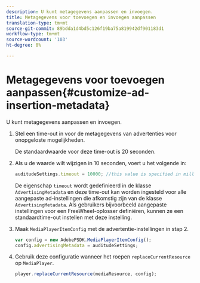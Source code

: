 ```yaml
---
description: U kunt metagegevens aanpassen en invoegen.
title: Metagegevens voor toevoegen en invoegen aanpassen
translation-type: tm+mt
source-git-commit: 89bdda1d4bd5c126f19ba75a819942df901183d1
workflow-type: tm+mt
source-wordcount: '103'
ht-degree: 0%

---
```



# Metagegevens voor toevoegen aanpassen{#customize-ad-insertion-metadata}

U kunt metagegevens aanpassen en invoegen.

1. Stel een time-out in voor de metagegevens van advertenties voor onopgeloste mogelijkheden.

   De standaardwaarde voor deze time-out is 20 seconden.
1. Als u de waarde wilt wijzigen in 10 seconden, voert u het volgende in:

   ```js
   auditudeSettings.timeout = 10000; //this value is specified in milliseconds
   ```

   De eigenschap `timeout` wordt gedefinieerd in de klasse `AdvertisingMetadata` en deze time-out kan worden ingesteld voor alle aangepaste ad-instellingen die afkomstig zijn van de klasse `AdvertisingMetadata`. Als gebruikers bijvoorbeeld aangepaste instellingen voor een FreeWheel-oplosser definiëren, kunnen ze een standaardtime-out instellen met deze instelling.

1. Maak `MediaPlayerItemConfig` met de advertentie-instellingen in stap 2.

   ```js
   var config = new AdobePSDK.MediaPlayerItemConfig(); 
   config.advertisingMetadata = auditudeSettings;
   ```

1. Gebruik deze configuratie wanneer het roepen `replaceCurrentResource` op `MediaPlayer`.

   ```js
   player.replaceCurrentResource(mediaResource, config);
   ```

